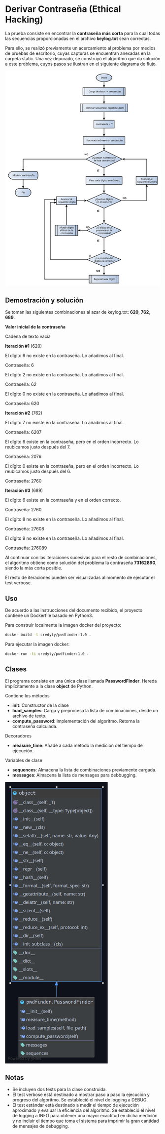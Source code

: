 Derivar Contraseña (Ethical Hacking)
==========================

La prueba consiste en encontrar la **contraseña más corta** para la cual todas las secuencias 
proporcionadas en el archivo **keylog.txt** sean correctas.

Para ello, se realizó previamente un acercamiento al problema por medios de pruebas de escritorio, 
cuyas capturas se encuentran anexadas en la carpeta static. Una vez depurado, se construyó el algoritmo 
que da solución a este problema, cuyos pasos se ilustran en el siguiente diagrama de flujo.

![image](/static/flowchart.svg)


Demostración y solución
-----------------------
Se toman las siguientes combinaciones al azar de keylog.txt: **620**, **762**, **689**.

**Valor inicial de la contraseña**

Cadena de texto vacía


**Iteración #1** (620)

El dígito 6 no existe en la contraseña. Lo añadimos al final.

Contraseña: 6

El dígito 2 no existe en la contraseña. Lo añadimos al final.

Contraseña: 62

El dígito 0 no existe en la contraseña. Lo añadimos al final.

Contraseña: 620

**Iteración #2** (762)

El dígito 7 no existe en la contraseña. Lo añadimos al final.

Contraseña: 6207

El dígito 6 existe en la contraseña, pero en el orden incorrecto. Lo reubicamos justo después del 7.

Contraseña: 2076

El dígito 0 existe en la contraseña, pero en el orden incorrecto. Lo reubicamos justo después del 6.

Contraseña: 2760

**Iteración #3** (689)

El dígito 6 existe en la contraseña y en el orden correcto.

Contraseña: 2760

El dígito 8 no existe en la contraseña. Lo añadimos al final.

Contraseña: 27608

El dígito 9 no existe en la contraseña. Lo añadimos al final.

Contraseña: 276089


Al continuar con las iteraciones sucesivas para el resto de combinaciones, el algoritmo obtiene como 
solución del problema la contraseña **73162890**, siendo la más corta posible.

El resto de iteraciones pueden ser visualizadas al momento de ejecutar el test verbose.


Uso
------------
De acuerdo a las instrucciones del documento recibido, el proyecto contiene un Dockerfile basado en Python3.

Para construir localmente la imagen docker del proyecto:
```.bash
docker build -t credyty/pwdfinder:1.0 .

```

Para ejecutar la imagen docker:
```.bash
docker run -ti credyty/pwdfinder:1.0 .

```

Clases
------------
El programa consiste en una única clase llamada **PasswordFinder**. Hereda implícitamente a la clase **object** 
de Python.

Contiene los métodos
- **__init__**: Constructor de la clase
- **load_samples**: Carga y preprocesa la lista de combinaciones, desde un archivo de texto.
- **compute_password**: Implementación del algoritmo. Retorna la contraseña calculada.

Decoradores
- **measure_time**: Añade a cada método la medición del tiempo de ejecución.

Variables de clase
- **sequences**: Almacena la lista de combinaciones previamente cargada.
- **messages**: Almacena la lista de mensages para debbugging.

![image](/static/classes.png)


Notas
------------
-   Se incluyen dos tests para la clase construida.
-   El test verbose está destinado a mostrar paso a paso la ejecución y progreso del algoritmo. Se estableció el nivel 
    de logging a DEBUG.
-   El test estándar está destinado a medir el tiempo de ejecución aproximado y evaluar la eficiencia del algoritmo. 
    Se estableció el nivel de logging a INFO para obtener una mayor exactitud en dicha medición y no incluir el tiempo 
    que toma el sistema para imprimir la gran cantidad de mensajes de debugging.
